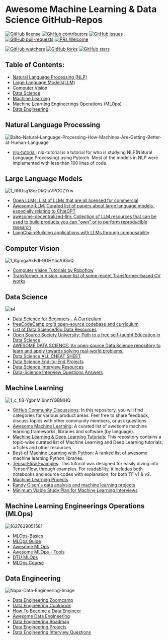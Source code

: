 # Awesome Machine Learning & Data Science GitHub-Repos


[![GitHub license](https://img.shields.io/github/license/microsoft/Awesome-ML-GitHub-Repos.svg)](https://github.com/microsoft/Awesome-ML-GitHub-Repos/blob/master/LICENSE)
[![GitHub contributors](https://img.shields.io/github/contributors/microsoft/Awesome-ML-GitHub-Repos.svg)](https://GitHub.com/microsoft/Awesome-ML-GitHub-Repos/graphs/contributors/)
[![GitHub issues](https://img.shields.io/github/issues/microsoft/Awesome-ML-GitHub-Repos.svg)](https://GitHub.com/microsoft/Awesome-ML-GitHub-Repos/issues/)
[![GitHub pull-requests](https://img.shields.io/github/issues-pr/microsoft/Awesome-ML-GitHub-Repos.svg)](https://GitHub.com/microsoft/Awesome-ML-GitHub-Repos/pulls/)
[![PRs Welcome](https://img.shields.io/badge/PRs-welcome-brightgreen.svg?style=flat-square)](http://makeapullrequest.com)

[![GitHub watchers](https://img.shields.io/github/watchers/microsoft/Awesome-ML-GitHub-Repos.svg?style=social&label=Watch)](https://GitHub.com/microsoft/Awesome-ML-GitHub-Repos/watchers/)
[![GitHub forks](https://img.shields.io/github/forks/microsoft/Awesome-ML-GitHub-Repos.svg?style=social&label=Fork)](https://GitHub.com/microsoft/Awesome-ML-GitHub-Repos/network/)
[![GitHub stars](https://img.shields.io/github/stars/microsoft/Awesome-ML-GitHub-Repos.svg?style=social&label=Star)](https://GitHub.com/microsoft/Awesome-ML-GitHub-Repos/stargazers/)


## Table of Contents:
* [Natural Language Processing (NLP)](https://github.com/youssefHosni/Awesome-ML-GitHub-Repos/blob/main/readme.md#:~:text=Data%20Engineering-,Natural%20Language%20Processing,-nlp%2Dtutorial%3A%20nlp)
* [Large Language Models(LLM)](https://github.com/youssefHosni/Awesome-ML-GitHub-Repos/blob/main/readme.md#:~:text=lines%20of%20code.-,Large%20Language%20Models,-Open%20LLMs%3A%20List)
* [Computer Vision](https://github.com/youssefHosni/Awesome-ML-GitHub-Repos/blob/main/readme.md#:~:text=LLMs%20through%20composability-,Computer%20Vision,-Computer%20Vision%20Tutorials)
* [Data Science](https://github.com/youssefHosni/Awesome-ML-GitHub-Repos/blob/main/readme.md#:~:text=Tutorials%20by%20Roboflow-,Data%20Science,-Data%20Science%20for)
* [Machine Learning](https://github.com/youssefHosni/Awesome-ML-GitHub-Repos/blob/main/readme.md#:~:text=Interview%20Questions%20Answers-,Machine%20Learning,-Best%2Dof%20Machine) 
* [Machine Learning Engineerings Operations (MLOps)](https://github.com/youssefHosni/Awesome-ML-GitHub-Repos/blob/main/readme.md#:~:text=Machine%20Learning%20Interviews-,Machine%20Learning%20Engineerings%20Operations%20(MLOps),-MLOps%2DBasics)
* [Data Engineering](https://github.com/youssefHosni/Awesome-ML-GitHub-Repos/blob/main/readme.md#:~:text=MLOps%20Course-,Data%20Engineering,-Data%20Engineering%20Zoomcamp) 

## Natural Language Processing ##
![Balto-Natural-Language-Processing-How-Machines-Are-Getting-Better-at-Human-Language](https://github.com/youssefHosni/Awesome-ML-GitHub-Repos/assets/72076328/e2646698-6897-430e-983f-177ec9b3c76e)

* [nlp-tutorial](https://github.com/graykode/nlp-tutorial): nlp-tutorial is a tutorial for who is studying NLP(Natural Language Processing) using Pytorch. Most of the models in NLP were implemented with less than 100 lines of code.


## Large Language Models ##
![1_RRUsg18czDkQluVPCCZYrw](https://github.com/youssefHosni/Awesome-ML-GitHub-Repos/assets/72076328/307d3721-f8eb-473e-8443-e8447d75dc32)
* [Open LLMs: List of LLMs that are all licensed for commercial](https://github.com/eugeneyan/open-llms)
* [Awesome-LLM: Curated list of papers about large language models, especially relating to ChatGPT](https://github.com/Hannibal046/Awesome-LLM)
* [awesome-decentralized-llm: Collection of LLM resources that can be used to build products you can "own" or to perform reproducible research](https://github.com/imaurer/awesome-decentralized-llm)
* [LangChain:Building applications with LLMs through composability](https://github.com/hwchase17/langchain)

## Computer Vision ## 
![1_8gmgaAkFdI-9OHY5cA93xQ](https://github.com/youssefHosni/Awesome-ML-GitHub-Repos/assets/72076328/d2217797-7f3f-45e8-8edf-79cadcbe5c34)
* [Computer Vision Tutorials by Roboflow](https://github.com/roboflow/notebooks)
* [Transformer in Vision :paper list of some recent Transformer-based CV works](https://github.com/Yangzhangcst/Transformer-in-Computer-Vision)

## Data Science ##
![a4](https://github.com/youssefHosni/Awesome-ML-GitHub-Repos/assets/72076328/8c756690-5286-4857-9265-32235b09dd63)

* [Data Science for Beginners - A Curriculum](https://github.com/microsoft/Data-Science-For-Beginners)
* [freeCodeCamp.org's open-source codebase and curriculum](https://github.com/freeCodeCamp/freeCodeCamp)
* [List of Data Science/Big Data Resources](https://github.com/chaconnewu/free-data-science-books)
* [Open Source Society University: Path to a free self-taught Education in Data Science](https://github.com/ossu/data-science)
* [AWESOME DATA SCIENCE: An open-source Data Science repository to learn and apply towards solving real-world problems.](https://github.com/academic/awesome-datascience)
* [Data Science ALL CHEAT SHEET](https://github.com/yash42828/Data-Science--All-Cheat-Sheet)
* [Data Science End-to-End Projects](https://github.com/veb-101/Data-Science-Projects)
* [Data Science Interview Resources](https://github.com/rbhatia46/Data-Science-Interview-Resources)
* [Data-Science Interview Questions Answers](https://github.com/youssefHosni/Data-Science-Interview-Questions-Answers)

## Machine Learning ##
![1_c_fiB-YgbnMl6nntYGBMHQ](https://github.com/youssefHosni/Awesome-ML-GitHub-Repos/assets/72076328/6023cdc7-108f-4b06-b62e-13aa857104d8)

* [GitHub Community Discussions](https://github.com/community/community): In this repository, you will find categories for various product areas. Feel free to share feedback, discuss topics with other community members, or ask questions.
* [Awesome Machine Learning](https://github.com/josephmisiti/awesome-machine-learning): A curated list of awesome machine learning frameworks, libraries and software (by language).
* [Machine Learning & Deep Learning Tutorials](https://github.com/ujjwalkarn/Machine-Learning-Tutorials): This repository contains a topic-wise curated list of Machine Learning and Deep Learning tutorials, articles and other resources
* [Best-of Machine Learning with Python](https://github.com/ml-tooling/best-of-ml-python): A ranked list of awesome machine learning Python libraries.
* [TensorFlow Examples](https://github.com/aymericdamien/TensorFlow-Examples): This tutorial was designed for easily diving into TensorFlow, through examples. For readability, it includes both notebooks and source codes with explanation, for both TF v1 & v2.
* [Machine Learning Projects](https://github.com/lukas/ml-class)
* [Randy Olson's data analysis and machine learning projects](https://github.com/rhiever/Data-Analysis-and-Machine-Learning-Projects)
* [Minimum Viable Study Plan for Machine Learning Interviews](https://github.com/khangich/machine-learning-interview)

## Machine Learning Engineerings Operations (MLOps) ##
![1627639051581](https://github.com/youssefHosni/Awesome-ML-GitHub-Repos/assets/72076328/f37cbaf8-ddd0-4fc5-aded-d108a5df1ec9)

* [MLOps-Basics](https://github.com/graviraja/MLOps-Basics)
* [MLOps Guide](https://mlops-guide.github.io/)
* [Awesome MLOps](https://github.com/visenger/awesome-mlops)
* [Awesome MLOps - Tools](https://github.com/kelvins/awesome-mlops)
* [DTU MLOps](https://github.com/SkafteNicki/dtu_mlops)
* [MLOps Course](https://github.com/GokuMohandas/mlops-course)

## Data Engineering ##
![Napa-Data-Engineering-Image](https://github.com/youssefHosni/Awesome-ML-GitHub-Repos/assets/72076328/a0819f96-be10-44c5-bbe5-944108b5c7f3)

* [Data Engineering Zoomcamp](https://github.com/DataTalksClub/data-engineering-zoomcamp)
* [Data Engineering Cookbook](https://github.com/andkret/Cookbook)
* [How To Become a Data Engineer](https://github.com/adilkhash/Data-Engineering-HowTo)
* [Awesome Data Engineering](https://github.com/igorbarinov/awesome-data-engineering)
* [Data Engineering Roadmap](https://github.com/datastacktv/data-engineer-roadmap)
* [Data Engineering Projects](https://github.com/alanchn31/Data-Engineering-Projects)
* [Data Engineering Interview Questions](https://github.com/OBenner/data-engineering-interview-questions)
